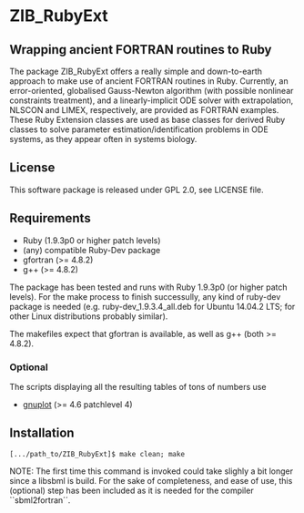 # ZIB_RubyExt
## Wrapping ancient FORTRAN routines to Ruby

The package ZIB_RubyExt offers a really simple and down-to-earth approach to make use of ancient FORTRAN routines in Ruby.  Currently, an error-oriented, globalised Gauss-Newton algorithm (with possible nonlinear constraints treatment), and a linearly-implicit ODE solver with extrapolation, NLSCON and LIMEX, respectively, are provided as FORTRAN examples.  These Ruby Extension classes are used as base classes for derived Ruby classes to solve parameter estimation/identification problems in ODE systems, as they appear often in systems biology.


## License

This software package is released under GPL 2.0, see LICENSE file.  


## Requirements

* Ruby (1.9.3p0 or higher patch levels)
* (any) compatible Ruby-Dev package
* gfortran (>= 4.8.2)
* g++ (>= 4.8.2)

The package has been tested and runs with Ruby 1.9.3p0 (or higher patch levels).  For the make process to finish successully, any kind of ruby-dev package is needed (e.g. ruby-dev_1.9.3.4_all.deb for Ubuntu 14.04.2 LTS; for other Linux distributions probably similar).  

The makefiles expect that gfortran is available, as well as g++ 
(both >= 4.8.2).


### Optional

The scripts displaying all the resulting tables of tons of numbers use
* [gnuplot](http://www.gnuplot.info) (>= 4.6 patchlevel 4)



## Installation

````
[.../path_to/ZIB_RubyExt]$ make clean; make
````

NOTE: The first time this command is invoked could take slighly a bit longer since a libsbml is build.  For the sake of completeness, and ease of use, this (optional) step has been included as it is needed for the compiler ``sbml2fortran´´.


